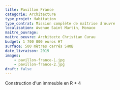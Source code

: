 ```yaml
---
title: Pavillon France
categorie: Architecture
type_projet: Habitation
type_contrat: Mission complète de maîtrise d'œuvre
localisation: Avenue Saint Martin, Monaco
maitre_ouvrage:
maitre_oeuvre: Architecte Christian Curau
budget: 1 700 000 euros HT
surface: 500 mètres carrés SHOB
date_livraison: 2019
images:
    - pavillon-france-1.jpg
    - pavillon-france-2.jpg
draft: false
---
```

Construction d'un immeuble en R + 4